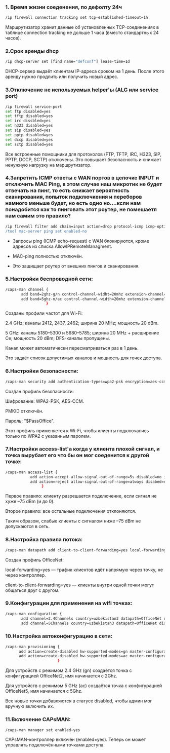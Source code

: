 ### 1. Время жизни соеденения, по дефолту 24ч
  ```bash
  /ip firewall connection tracking set tcp-established-timeout=1h 
  ```
Маршрутизатор хранит данные об установленных TCP-соединениях в таблице connection tracking не дольше 1 часа (вместо стандартных 24 часов).


### 2.Cрок аренды dhcp

```bash
/ip dhcp-server set [find name="defconf"] lease-time=1d
```
DHCP-сервер выдаёт клиентам IP-адреса сроком на 1 день. После этого аренду нужно продлить или получить новый адрес.


### 3.Отключение не используемых helper'ы (ALG или service port)

```bash
/ip firewall service-port
set ftp disabled=yes
set tftp disabled=yes
set irc dissbled=yes
set h323 disabled=yes
set sip disabled=yes
set pptp disabled=yes
set dccp disabled=yes
set sctp disabled=yes
```
Все встроенные помощники для протоколов (FTP, TFTP, IRC, H323, SIP, PPTP, DCCP, SCTP) отключены.
Это повышает безопасность и снижает ненужную нагрузку на маршрутизатор.

### 4.Запретить ICMP ответы с WAN портов в цепочке INPUT и отключить MAC Ping, в этом случае наш микротик не будет отвечать на пинг, то есть снижает вероятность сканирования, попыток подключкения и переборов намного меньше будет, но есть одно но....ксли нам понадобится как то пинговать этот роутер, не помешаетл нам самим это правило?

```bash
/ip firewall filter add chain=input action=drop protocol-icmp icmp-options=8:0 in-interface-list=WAN src-address-list="!AllowIPRemoteManagment comment="Drop IN echo request"
/tool mac-server ping set enabled-no
```
* Запросы ping (ICMP echo-request) с WAN блокируются, кроме адресов из списка AllowIPRemoteManagment.

* MAC-ping полностью отключён.

* Это защищает роутер от внешних пингов и сканирования.

### 5.Настройки беспроводной сети:

```bash
/caps-man channel {
       add band=2ghz-g/n control-channel-widht=20mhz extension-channel=disabled frequ,ncy=2412,2437,2462 name=2.4Channels reselect-interval=1d tx-power=20
       add band=5ghz-n/ac control-channel-width=20mhz extension-channel=Ce frequency=5180,5220,5260,5300,5680,5745,5785 name=5Channels reselect-interval=1d tx-power=20 skip-dfs-channels=yes
                  }
```           

Созданы профили частот для Wi-Fi:

2.4 GHz: каналы 2412, 2437, 2462; ширина 20 MHz; мощность 20 dBm.

5 GHz: каналы 5180–5300 и 5680–5785; ширина 20 MHz + расширение Ce; мощность 20 dBm; DFS-каналы пропущены.

Канал может автоматически пересматриваться раз в 1 день.

Это задаёт список допустимых каналов и мощность для точек доступа.


### 6.Настройки безопасности:

```bash
/caps-man security add authentication-types=wpa2-psk encryption=aes-ccm group-encryption=aes-ccm disable-pmkid=yes name=OfficeNetPass passphrase="$PassOffice"
```
Создан профиль безопасности:

Шифрование: WPA2-PSK, AES-CCM.

PMKID отключён.

Пароль: "$PassOffice".

Этот профиль применяется к Wi-Fi, чтобы клиенты подключались только по WPA2 с указанным паролем.


### 7.Настройки access-list'a когда у клиента плохой сигнал, и точка вырубает его что бы он мог соеденится к другой точке:

```bash
/caps-man access-list {
           add action-accept allow-signal-out-of-range=5s disabled=no interface=any mac-address=00:00:00:00:00:00 signal-range=-75..0 ssid-regexp=""
           add action=reject allow-signal-out-of-range=always disabed=no interface-any mac-address=00:00:00:00:00:00 signal-range=-120..120 ssid-regexp=""
           		}
```

Первое правило: клиенту разрешается подключение, если сигнал не хуже –75 dBm (и до 0).

Второе правило: все остальные подключения отклоняются.

Таким образом, слабые клиенты с сигналом ниже –75 dBm не допускаются в сеть.


### 8.Настройка правила потока:

```bash
/caps-man datapath add client-to-client-forwarding=yes local-forwarding=yes name=OfficeNet
```
Создан профиль OfficeNet:

local-forwarding=yes — трафик клиентов идёт напрямую через точку, не через контроллер.

client-to-client-forwarding=yes — клиенты внутри одной точки могут общаться друг с другом.


### 9.Конфигурации для применения на wifi точках:

```bash
/caps-man configuration {
       add channel=2.4Channels country=uzbekistan3 datapath=OfficeNet distance=indoors guard-interval=long max-sta-count=32 mode=ap multicast-helper=default name=OfficeNet2 rates=StandartDataRates rx-chains=0,1 securit=OfficeNetPass ssid="$DDISOffice-2.4Ghz" tx-chains=0.1
       add channel=5Channels country=uzbekistan3 datapath=OfficeNet distance=indoors guard-interval=long max-sta-count=32 mode=ap multicast-helper=default name=OfficeNet5 rates=StandartDataRates rx-chains=0.1 security=OfficeNetPass ssid="$SSIDOffice-5Ghz" tx-chains00.1
```


### 10.Настройка автоконфигурацию в сети:
```bash
/caps-man provisioning {
      add action=create-disabled hw-supported-modes=gn master-configuration= OfficeNet2 name-format=prefix-identity name-prefix=2Ghz
      add action=create-disabled hw-supported-modes=ac master-configuration= OfficeNet5 name-format=prefix-identity name-prefix=5Ghz
                       }
```
Для устройств с режимом 2.4 GHz (gn) создаётся точка с конфигурацией OfficeNet2, имя начинается с 2Ghz.

Для устройств с режимом 5 GHz (ac) создаётся точка с конфигурацией OfficeNet5, имя начинается с 5Ghz.

Все новые точки добавляются в статусе disabled, чтобы админ мог вручную включить их.


### 11.Включение CAPsMAN:
```bash
/caps-man manager set enabled-yes
```
CAPsMAN-контроллер включён (enabled=yes).
Теперь он может управлять подключёнными точками доступа.